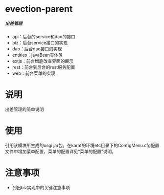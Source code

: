 # evection-parent
##### 出差管理
  * api：后台的service和dao的接口
  * biz：后台service接口的实现
  * dao：后台dao接口的实现
  * entities：javaBean实体类
  * extjs：前台增删改查界面的展示
  * rest：前台到后台的rest服务配置
  * web：前台菜单的实现

# 说明
  出差管理的简单说明

# 使用
  引用该模块所生成的osgi jar包，在karaf的环境etc目录下的ConfigMenu.cfg配置文件中增加菜单配置，菜单的配置详见“菜单的配置”说明。

# 注意事项
  * 列出biz实现中的关键注意事项